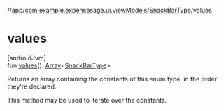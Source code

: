 //[app](../../../index.md)/[com.example.expensesage.ui.viewModels](../index.md)/[SnackBarType](index.md)/[values](values.md)

# values

[androidJvm]\
fun [values](values.md)(): [Array](https://kotlinlang.org/api/latest/jvm/stdlib/kotlin/-array/index.html)&lt;[SnackBarType](index.md)&gt;

Returns an array containing the constants of this enum type, in the order they're declared.

This method may be used to iterate over the constants.
